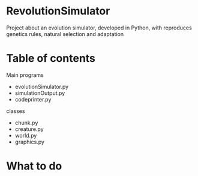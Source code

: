 # RevolutionSimulator
Project about an evolution simulator, developed in Python, with reproduces genetics rules, natural selection and adaptation

# Table of contents

Main programs
  - evolutionSimulator.py
  - simulationOutput.py
  - codeprinter.py

classes
  - chunk.py
  - creature.py
  - world.py
  - graphics.py
  
# What to do
